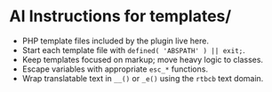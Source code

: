 # AI Instructions for templates/

- PHP template files included by the plugin live here.
- Start each template file with `defined( 'ABSPATH' ) || exit;`.
- Keep templates focused on markup; move heavy logic to classes.
- Escape variables with appropriate `esc_*` functions.
- Wrap translatable text in `__()` or `_e()` using the `rtbcb` text domain.
